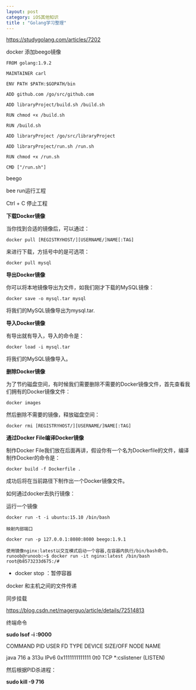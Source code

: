```yaml
---
layout: post
category: iOS其他知识
title : "Golang学习整理"
---
```


https://studygolang.com/articles/7202



docker 添加beego镜像



```
FROM golang:1.9.2

MAINTAINER carl 

ENV PATH $PATH:$GOPATH/bin

ADD github.com /go/src/github.com

ADD libraryProject/build.sh /build.sh

RUN chmod +x /build.sh

RUN /build.sh 

ADD libraryProject /go/src/libraryProject

ADD libraryProject/run.sh /run.sh

RUN chmod +x /run.sh

CMD ["/run.sh"]
```

beego

bee run运行工程

Ctrl + C 停止工程



**下载Docker镜像**

当你找到合适的镜像后，可以通过：

`docker pull [REGISTRYHOST/][USERNAME/]NAME[:TAG]`

来进行下载，方括号中的是可选项：

`docker pull mysql`

**导出Docker镜像**

你可以将本地镜像导出为文件，如我们刚才下载的MySQL镜像：

`docker save -o mysql.tar mysql`

将我们的MySQL镜像导出为mysql.tar.

**导入Docker镜像**

有导出就有导入，导入的命令是：

`docker load -i mysql.tar`

将我们的MySQL镜像导入。

**删除Docker镜像**

为了节约磁盘空间，有时候我们需要删除不需要的Docker镜像文件，首先查看我们拥有的Docker镜像文件：

`docker images`

然后删除不需要的镜像，释放磁盘空间：

`docker rmi [REGISTRYHOST/][USERNAME/]NAME[:TAG]`

**通过Docker File编译Docker镜像**

制作Docker File我们放在后面再讲，假设你有一个名为Dockerfile的文件，编译制作Docker的命令是：

`docker build -f Dockerfile .`

成功后将在当前路径下制作出一个Docker镜像文件。



如何通过docker去执行镜像：

运行一个镜像

```
docker run -t -i ubuntu:15.10 /bin/bash

映射内部端口

docker run -p 127.0.0.1:8080:8080 beego:1.9.1

使用镜像nginx:latest以交互模式启动一个容器,在容器内执行/bin/bash命令。
runoob@runoob:~$ docker run -it nginx:latest /bin/bash
root@b8573233d675:/# 

```

- docker stop <name>：暂停容器



docker 和主机之间的文件传递

同步挂载

https://blog.csdn.net/magerguo/article/details/72514813



终端命令

**sudo lsof -i :9000**

COMMAND   PID    USER   FD      TYPE             DEVICE                      SIZE/OFF      NODE       NAME

java              716      a           313u   IPv6               0x1111111111111     0t0                    TCP        *:cslistener (LISTEN)

然后根据PID杀进程：

**sudo kill -9 716**